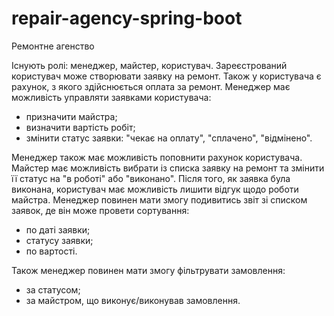 # repair-agency-spring-boot

Ремонтне агенство

Існують ролі: менеджер, майстер, користувач.
Зареєстрований користувач може створювати заявку на ремонт. Також у користувача є рахунок, з якого здійснюється оплата за ремонт.
Менеджер має можливість управляти заявками користувача:
- призначити майстра;
- визначити вартість робіт;
- змінити статус заявки: "чекає на оплату", "сплачено", "відмінено".

Менеджер також має можливість поповнити рахунок користувача.
Майстер має можливість вибрати із списка заявку на ремонт та змінити її статус на "в роботі" або "виконано". Після того, як заявка була виконана, користувач має можливість лишити відгук щодо роботи майстра.
Менеджер повинен мати змогу подивитись звіт зі списком заявок, де він може провети сортування:
- по даті заявки;
- статусу заявки;
- по вартості.

Також менеджер повинен мати змогу фільтрувати замовлення:
- за статусом;
- за майстром, що виконує/виконував замовлення.
